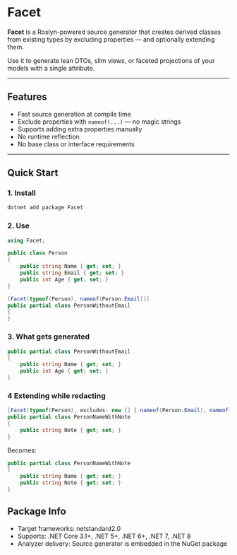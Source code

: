 # Facet

**Facet** is a Roslyn-powered source generator that creates derived classes from existing types by excluding properties — and optionally extending them.


Use it to generate lean DTOs, slim views, or faceted projections of your models with a single attribute.

---

## Features

- Fast source generation at compile time
- Exclude properties with `nameof(...)` — no magic strings
- Supports adding extra properties manually
- No runtime reflection
- No base class or interface requirements

---

## Quick Start

### 1. Install

```bash
dotnet add package Facet
```

### 2. Use

```csharp
using Facet;

public class Person
{
    public string Name { get; set; }
    public string Email { get; set; }
    public int Age { get; set; }
}

[Facet(typeof(Person), nameof(Person.Email))]
public partial class PersonWithoutEmail
{
}
```

### 3. What gets generated

```csharp
public partial class PersonWithoutEmail
{
    public string Name { get; set; }
    public int Age { get; set; }
}
```

### 4 Extending while redacting

```csharp
[Facet(typeof(Person), excludes: new [] { nameof(Person.Email), nameof(Person.Age) } )]
public partial class PersonNameWithNote
{
    public string Note { get; set; }
}
```

Becomes:

```csharp
public partial class PersonNameWithNote
{
    public string Name { get; set; }
    public string Note { get; set; }
}
```

## Package Info

- Target frameworks: netstandard2.0
- Supports: .NET Core 3.1+, .NET 5+, .NET 6+, .NET 7, .NET 8
- Analyzer delivery: Source generator is embedded in the NuGet package
